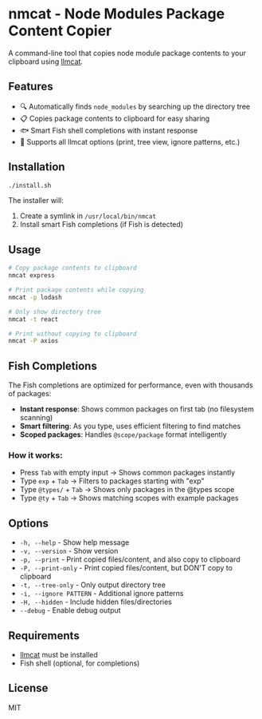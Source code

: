 # nmcat - Node Modules Package Content Copier

A command-line tool that copies node module package contents to your clipboard using [llmcat](https://github.com/azer/llmcat).

## Features

- 🔍 Automatically finds `node_modules` by searching up the directory tree
- 📋 Copies package contents to clipboard for easy sharing
- 🐟 Smart Fish shell completions with instant response
- 🚀 Supports all llmcat options (print, tree view, ignore patterns, etc.)

## Installation

```bash
./install.sh
```

The installer will:

1. Create a symlink in `/usr/local/bin/nmcat`
2. Install smart Fish completions (if Fish is detected)

## Usage

```bash
# Copy package contents to clipboard
nmcat express

# Print package contents while copying
nmcat -p lodash

# Only show directory tree
nmcat -t react

# Print without copying to clipboard
nmcat -P axios
```

## Fish Completions

The Fish completions are optimized for performance, even with thousands of packages:

- **Instant response**: Shows common packages on first tab (no filesystem scanning)
- **Smart filtering**: As you type, uses efficient filtering to find matches
- **Scoped packages**: Handles `@scope/package` format intelligently

### How it works:

- Press `Tab` with empty input → Shows common packages instantly
- Type `exp` + `Tab` → Filters to packages starting with "exp"
- Type `@types/` + `Tab` → Shows only packages in the @types scope
- Type `@ty` + `Tab` → Shows matching scopes with example packages

## Options

- `-h, --help` - Show help message
- `-v, --version` - Show version
- `-p, --print` - Print copied files/content, and also copy to clipboard
- `-P, --print-only` - Print copied files/content, but DON'T copy to clipboard
- `-t, --tree-only` - Only output directory tree
- `-i, --ignore PATTERN` - Additional ignore patterns
- `-H, --hidden` - Include hidden files/directories
- `--debug` - Enable debug output

## Requirements

- [llmcat](https://github.com/azer/llmcat) must be installed
- Fish shell (optional, for completions)

## License

MIT
